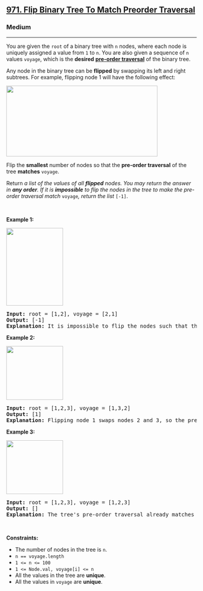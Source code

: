 <h2><a href="https://leetcode.com/problems/flip-binary-tree-to-match-preorder-traversal/">971. Flip Binary Tree To Match Preorder Traversal</a></h2><h3>Medium</h3><hr><div style="user-select: auto;"><p style="user-select: auto;">You are given the <code style="user-select: auto;">root</code> of a binary tree with <code style="user-select: auto;">n</code> nodes, where each node is uniquely assigned a value from <code style="user-select: auto;">1</code> to <code style="user-select: auto;">n</code>. You are also given a sequence of <code style="user-select: auto;">n</code> values <code style="user-select: auto;">voyage</code>, which is the <strong style="user-select: auto;">desired</strong> <a href="https://en.wikipedia.org/wiki/Tree_traversal#Pre-order" target="_blank" style="user-select: auto;"><strong style="user-select: auto;">pre-order traversal</strong></a> of the binary tree.</p>

<p style="user-select: auto;">Any node in the binary tree can be <strong style="user-select: auto;">flipped</strong> by swapping its left and right subtrees. For example, flipping node 1 will have the following effect:</p>
<img alt="" src="https://assets.leetcode.com/uploads/2021/02/15/fliptree.jpg" style="width: 400px; height: 187px; user-select: auto;">
<p style="user-select: auto;">Flip the <strong style="user-select: auto;">smallest</strong> number of nodes so that the <strong style="user-select: auto;">pre-order traversal</strong> of the tree <strong style="user-select: auto;">matches</strong> <code style="user-select: auto;">voyage</code>.</p>

<p style="user-select: auto;">Return <em style="user-select: auto;">a list of the values of all <strong style="user-select: auto;">flipped</strong> nodes. You may return the answer in <strong style="user-select: auto;">any order</strong>. If it is <strong style="user-select: auto;">impossible</strong> to flip the nodes in the tree to make the pre-order traversal match </em><code style="user-select: auto;">voyage</code><em style="user-select: auto;">, return the list </em><code style="user-select: auto;">[-1]</code>.</p>

<p style="user-select: auto;">&nbsp;</p>
<p style="user-select: auto;"><strong class="example" style="user-select: auto;">Example 1:</strong></p>
<img alt="" src="https://assets.leetcode.com/uploads/2019/01/02/1219-01.png" style="width: 150px; height: 205px; user-select: auto;">
<pre style="user-select: auto;"><strong style="user-select: auto;">Input:</strong> root = [1,2], voyage = [2,1]
<strong style="user-select: auto;">Output:</strong> [-1]
<strong style="user-select: auto;">Explanation:</strong> It is impossible to flip the nodes such that the pre-order traversal matches voyage.
</pre>

<p style="user-select: auto;"><strong class="example" style="user-select: auto;">Example 2:</strong></p>
<img alt="" src="https://assets.leetcode.com/uploads/2019/01/02/1219-02.png" style="width: 150px; height: 142px; user-select: auto;">
<pre style="user-select: auto;"><strong style="user-select: auto;">Input:</strong> root = [1,2,3], voyage = [1,3,2]
<strong style="user-select: auto;">Output:</strong> [1]
<strong style="user-select: auto;">Explanation:</strong> Flipping node 1 swaps nodes 2 and 3, so the pre-order traversal matches voyage.</pre>

<p style="user-select: auto;"><strong class="example" style="user-select: auto;">Example 3:</strong></p>
<img alt="" src="https://assets.leetcode.com/uploads/2019/01/02/1219-02.png" style="width: 150px; height: 142px; user-select: auto;">
<pre style="user-select: auto;"><strong style="user-select: auto;">Input:</strong> root = [1,2,3], voyage = [1,2,3]
<strong style="user-select: auto;">Output:</strong> []
<strong style="user-select: auto;">Explanation:</strong> The tree's pre-order traversal already matches voyage, so no nodes need to be flipped.
</pre>

<p style="user-select: auto;">&nbsp;</p>
<p style="user-select: auto;"><strong style="user-select: auto;">Constraints:</strong></p>

<ul style="user-select: auto;">
	<li style="user-select: auto;">The number of nodes in the tree is <code style="user-select: auto;">n</code>.</li>
	<li style="user-select: auto;"><code style="user-select: auto;">n == voyage.length</code></li>
	<li style="user-select: auto;"><code style="user-select: auto;">1 &lt;= n &lt;= 100</code></li>
	<li style="user-select: auto;"><code style="user-select: auto;">1 &lt;= Node.val, voyage[i] &lt;= n</code></li>
	<li style="user-select: auto;">All the values in the tree are <strong style="user-select: auto;">unique</strong>.</li>
	<li style="user-select: auto;">All the values in <code style="user-select: auto;">voyage</code> are <strong style="user-select: auto;">unique</strong>.</li>
</ul>
</div>
